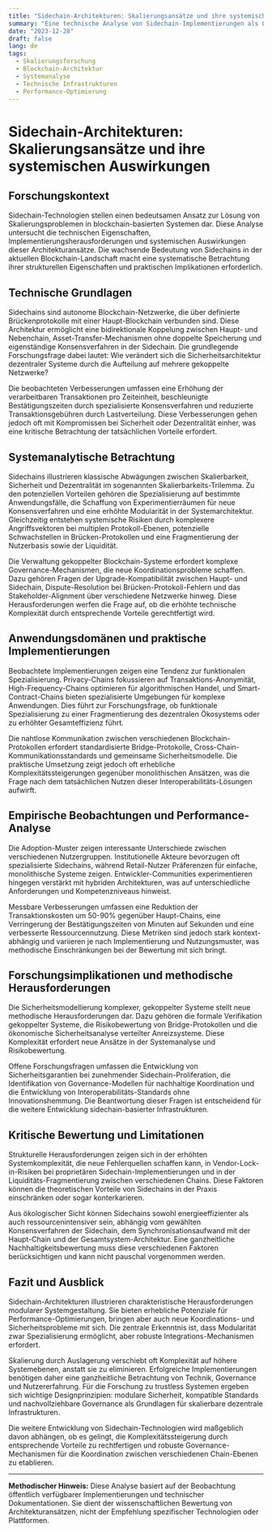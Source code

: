 ```yaml
---
title: "Sidechain-Architekturen: Skalierungsansätze und ihre systemischen Auswirkungen"
summary: "Eine technische Analyse von Sidechain-Implementierungen als Lösungsansatz für Skalierungsprobleme in blockchain-basierten Systemen."
date: "2023-12-28"
draft: false
lang: de
tags:
  - Skalierungsforschung
  - Blockchain-Architektur
  - Systemanalyse
  - Technische Infrastrukturen
  - Performance-Optimierung
---
```


# Sidechain-Architekturen: Skalierungsansätze und ihre systemischen Auswirkungen

## Forschungskontext

Sidechain-Technologien stellen einen bedeutsamen Ansatz zur Lösung von Skalierungsproblemen in blockchain-basierten Systemen dar. Diese Analyse untersucht die technischen Eigenschaften, Implementierungsherausforderungen und systemischen Auswirkungen dieser Architekturansätze. Die wachsende Bedeutung von Sidechains in der aktuellen Blockchain-Landschaft macht eine systematische Betrachtung ihrer strukturellen Eigenschaften und praktischen Implikationen erforderlich.

## Technische Grundlagen

Sidechains sind autonome Blockchain-Netzwerke, die über definierte Brückenprotokolle mit einer Haupt-Blockchain verbunden sind. Diese Architektur ermöglicht eine bidirektionale Koppelung zwischen Haupt- und Nebenchain, Asset-Transfer-Mechanismen ohne doppelte Speicherung und eigenständige Konsensverfahren in der Sidechain. Die grundlegende Forschungsfrage dabei lautet: Wie verändert sich die Sicherheitsarchitektur dezentraler Systeme durch die Aufteilung auf mehrere gekoppelte Netzwerke?

Die beobachteten Verbesserungen umfassen eine Erhöhung der verarbeitbaren Transaktionen pro Zeiteinheit, beschleunigte Bestätigungszeiten durch spezialisierte Konsensverfahren und reduzierte Transaktionsgebühren durch Lastverteilung. Diese Verbesserungen gehen jedoch oft mit Kompromissen bei Sicherheit oder Dezentralität einher, was eine kritische Betrachtung der tatsächlichen Vorteile erfordert.

## Systemanalytische Betrachtung

Sidechains illustrieren klassische Abwägungen zwischen Skalierbarkeit, Sicherheit und Dezentralität im sogenannten Skalierbarkeits-Trilemma. Zu den potenziellen Vorteilen gehören die Spezialisierung auf bestimmte Anwendungsfälle, die Schaffung von Experimentierräumen für neue Konsensverfahren und eine erhöhte Modularität in der Systemarchitektur. Gleichzeitig entstehen systemische Risiken durch komplexere Angriffsvektoren bei multiplen Protokoll-Ebenen, potenzielle Schwachstellen in Brücken-Protokollen und eine Fragmentierung der Nutzerbasis sowie der Liquidität.

Die Verwaltung gekoppelter Blockchain-Systeme erfordert komplexe Governance-Mechanismen, die neue Koordinationsprobleme schaffen. Dazu gehören Fragen der Upgrade-Kompatibilität zwischen Haupt- und Sidechain, Dispute-Resolution bei Brücken-Protokoll-Fehlern und das Stakeholder-Alignment über verschiedene Netzwerke hinweg. Diese Herausforderungen werfen die Frage auf, ob die erhöhte technische Komplexität durch entsprechende Vorteile gerechtfertigt wird.

## Anwendungsdomänen und praktische Implementierungen

Beobachtete Implementierungen zeigen eine Tendenz zur funktionalen Spezialisierung. Privacy-Chains fokussieren auf Transaktions-Anonymität, High-Frequency-Chains optimieren für algorithmischen Handel, und Smart-Contract-Chains bieten spezialisierte Umgebungen für komplexe Anwendungen. Dies führt zur Forschungsfrage, ob funktionale Spezialisierung zu einer Fragmentierung des dezentralen Ökosystems oder zu erhöhter Gesamteffizienz führt.

Die nahtlose Kommunikation zwischen verschiedenen Blockchain-Protokollen erfordert standardisierte Bridge-Protokolle, Cross-Chain-Kommunikationsstandards und gemeinsame Sicherheitsmodelle. Die praktische Umsetzung zeigt jedoch oft erhebliche Komplexitätssteigerungen gegenüber monolithischen Ansätzen, was die Frage nach dem tatsächlichen Nutzen dieser Interoperabilitäts-Lösungen aufwirft.

## Empirische Beobachtungen und Performance-Analyse

Die Adoption-Muster zeigen interessante Unterschiede zwischen verschiedenen Nutzergruppen. Institutionelle Akteure bevorzugen oft spezialisierte Sidechains, während Retail-Nutzer Präferenzen für einfache, monolithische Systeme zeigen. Entwickler-Communities experimentieren hingegen verstärkt mit hybriden Architekturen, was auf unterschiedliche Anforderungen und Kompetenzniveaus hinweist.

Messbare Verbesserungen umfassen eine Reduktion der Transaktionskosten um 50-90% gegenüber Haupt-Chains, eine Verringerung der Bestätigungszeiten von Minuten auf Sekunden und eine verbesserte Ressourcennutzung. Diese Metriken sind jedoch stark kontext-abhängig und variieren je nach Implementierung und Nutzungsmuster, was methodische Einschränkungen bei der Bewertung mit sich bringt.

## Forschungsimplikationen und methodische Herausforderungen

Die Sicherheitsmodellierung komplexer, gekoppelter Systeme stellt neue methodische Herausforderungen dar. Dazu gehören die formale Verifikation gekoppelter Systeme, die Risikobewertung von Bridge-Protokollen und die ökonomische Sicherheitsanalyse verteilter Anreizsysteme. Diese Komplexität erfordert neue Ansätze in der Systemanalyse und Risikobewertung.

Offene Forschungsfragen umfassen die Entwicklung von Sicherheitsgarantien bei zunehmender Sidechain-Proliferation, die Identifikation von Governance-Modellen für nachhaltige Koordination und die Entwicklung von Interoperabilitäts-Standards ohne Innovationshemmung. Die Beantwortung dieser Fragen ist entscheidend für die weitere Entwicklung sidechain-basierter Infrastrukturen.

## Kritische Bewertung und Limitationen

Strukturelle Herausforderungen zeigen sich in der erhöhten Systemkomplexität, die neue Fehlerquellen schaffen kann, in Vendor-Lock-in-Risiken bei proprietären Sidechain-Implementierungen und in der Liquiditäts-Fragmentierung zwischen verschiedenen Chains. Diese Faktoren können die theoretischen Vorteile von Sidechains in der Praxis einschränken oder sogar konterkarieren.

Aus ökologischer Sicht können Sidechains sowohl energieeffizienter als auch ressourcenintensiver sein, abhängig vom gewählten Konsensverfahren der Sidechain, dem Synchronisationsaufwand mit der Haupt-Chain und der Gesamtsystem-Architektur. Eine ganzheitliche Nachhaltigkeitsbewertung muss diese verschiedenen Faktoren berücksichtigen und kann nicht pauschal vorgenommen werden.

## Fazit und Ausblick

Sidechain-Architekturen illustrieren charakteristische Herausforderungen modularer Systemgestaltung. Sie bieten erhebliche Potenziale für Performance-Optimierungen, bringen aber auch neue Koordinations- und Sicherheitsprobleme mit sich. Die zentrale Erkenntnis ist, dass Modularität zwar Spezialisierung ermöglicht, aber robuste Integrations-Mechanismen erfordert.

Skalierung durch Auslagerung verschiebt oft Komplexität auf höhere Systemebenen, anstatt sie zu eliminieren. Erfolgreiche Implementierungen benötigen daher eine ganzheitliche Betrachtung von Technik, Governance und Nutzererfahrung. Für die Forschung zu trustless Systemen ergeben sich wichtige Designprinzipien: modulare Sicherheit, kompatible Standards und nachvollziehbare Governance als Grundlagen für skalierbare dezentrale Infrastrukturen.

Die weitere Entwicklung von Sidechain-Technologien wird maßgeblich davon abhängen, ob es gelingt, die Komplexitätssteigerung durch entsprechende Vorteile zu rechtfertigen und robuste Governance-Mechanismen für die Koordination zwischen verschiedenen Chain-Ebenen zu etablieren.

---

**Methodischer Hinweis:** Diese Analyse basiert auf der Beobachtung öffentlich verfügbarer Implementierungen und technischer Dokumentationen. Sie dient der wissenschaftlichen Bewertung von Architekturansätzen, nicht der Empfehlung spezifischer Technologien oder Plattformen.